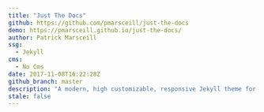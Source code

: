 ```yaml
---
title: "Just The Docs"
github: https://github.com/pmarsceill/just-the-docs
demo: https://pmarsceill.github.io/just-the-docs/
author: Patrick Marsceill
ssg:
  - Jekyll
cms:
  - No Cms
date: 2017-11-08T16:22:28Z
github_branch: master
description: "A modern, high customizable, responsive Jekyll theme for documention with built-in search."
stale: false
---
```

